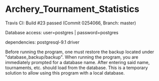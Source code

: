 # Archery_Tournament_Statistics
Travis CI: Build #23 passed (Commit 0254066, Branch: master)

Database access:
user=postgres | password=postgres

dependencies:
postgresql-9.1 driver

Before running the program, one must restore the backup located under "database_backup/backup".
When running the program, you are immediately prompted for a database name. After entering said name, tournaments, etc.
should load from the database. This is a temporary solution to allow using this program with a local database.
